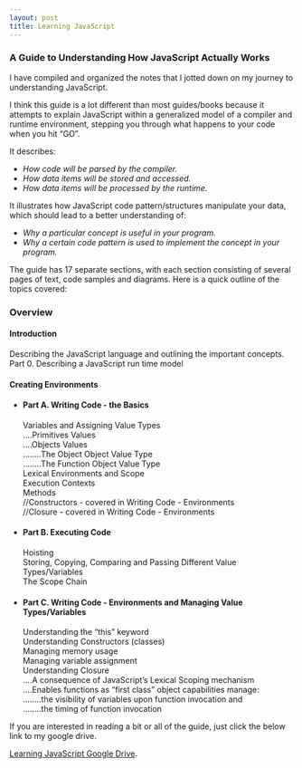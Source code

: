 ```yaml
---
layout: post
title: Learning JavaScript
---
```


### A Guide to Understanding How JavaScript Actually Works

I have compiled and organized the notes that I jotted down on my journey to understanding JavaScript.  

I think this guide is a lot different than most guides/books because it attempts to explain JavaScript within a generalized model of a compiler and runtime environment, stepping you through what happens to your code when you hit “GO”.

It describes:
* _How code will be parsed by the compiler._
* _How data items will be stored and accessed._
* _How data items will be processed by the runtime._

It illustrates how JavaScript code pattern/structures manipulate your data, which should lead to a better understanding of:

* _Why a particular concept is useful in your program._
* _Why a certain code pattern is used to implement the concept in your program._

The guide has 17 separate sections, with each section consisting of several pages of text, code samples and diagrams.
Here is a quick outline of the topics covered:


### Overview

#### __Introduction__

  Describing the JavaScript language and outlining the important concepts.  
  Part 0. Describing a JavaScript run time model

#### __Creating Environments__
*   #### Part A. Writing Code - the Basics
      Variables and Assigning Value Types      
      ....Primitives Values      
      ....Objects Values      
      ........The Object Object Value Type      
      ........The Function Object Value Type      
      Lexical Environments and Scope      
      Execution Contexts      
      Methods      
      //Constructors - covered in Writing Code - Environments      
      //Closure - covered in Writing Code - Environments
      

*   #### Part B.  Executing Code
    Hoisting    
    Storing, Copying, Comparing and Passing Different Value Types/Variables    
    The Scope Chain

*   #### Part C.  Writing Code - Environments and Managing Value Types/Variables
    Understanding the “this” keyword    
    Understanding Constructors (classes)    
    Managing memory usage    
    Managing variable assignment    
    Understanding Closure    
    ....A consequence of JavaScript’s Lexical Scoping mechanism    
    ....Enables functions as “first class” object capabilities manage:    
    ........the visibility of variables upon function invocation and    
    ........the timing of function invocation

If you are interested in reading a bit or all of the guide, just click the below link to my google drive.

[Learning JavaScript Google Drive](https://drive.google.com/drive/folders/0B-wpj2yxxOAwN1ZTMHpMUkpNVnM).
